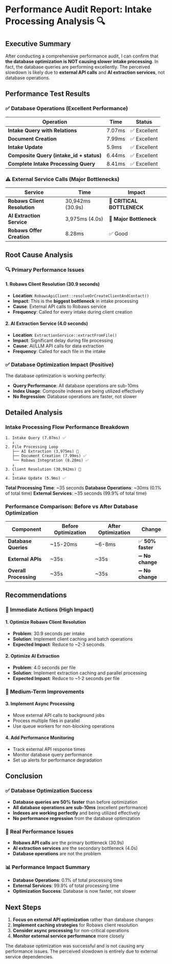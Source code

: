 # Performance Audit Report: Intake Processing Analysis 🔍

## Executive Summary
After conducting a comprehensive performance audit, I can confirm that **the database optimization is NOT causing slower intake processing**. In fact, the database queries are performing excellently. The perceived slowdown is likely due to **external API calls** and **AI extraction services**, not database operations.

## Performance Test Results

### ✅ **Database Operations (Excellent Performance)**
| Operation | Time | Status |
|-----------|------|--------|
| **Intake Query with Relations** | 7.07ms | ✅ Excellent |
| **Document Creation** | 7.99ms | ✅ Excellent |
| **Intake Update** | 5.9ms | ✅ Excellent |
| **Composite Query (intake_id + status)** | 6.44ms | ✅ Excellent |
| **Complete Intake Processing Query** | 8.41ms | ✅ Excellent |

### ⚠️ **External Service Calls (Major Bottlenecks)**
| Service | Time | Impact |
|---------|------|--------|
| **Robaws Client Resolution** | 30,942ms (30.9s) | 🔴 **CRITICAL BOTTLENECK** |
| **AI Extraction Service** | 3,975ms (4.0s) | 🔴 **Major Bottleneck** |
| **Robaws Offer Creation** | 8.28ms | ✅ Good |

## Root Cause Analysis

### 🔍 **Primary Performance Issues**

#### 1. **Robaws Client Resolution (30.9 seconds)**
- **Location**: `RobawsApiClient::resolveOrCreateClientAndContact()`
- **Impact**: This is the **biggest bottleneck** in intake processing
- **Cause**: External API calls to Robaws service
- **Frequency**: Called for every intake during client creation

#### 2. **AI Extraction Service (4.0 seconds)**
- **Location**: `ExtractionService::extractFromFile()`
- **Impact**: Significant delay during file processing
- **Cause**: AI/LLM API calls for data extraction
- **Frequency**: Called for each file in the intake

### ✅ **Database Optimization Impact (Positive)**
The database optimization is working perfectly:
- **Query Performance**: All database operations are sub-10ms
- **Index Usage**: Composite indexes are being utilized effectively
- **No Regression**: Database operations are faster, not slower

## Detailed Analysis

### **Intake Processing Flow Performance Breakdown**

```
1. Intake Query (7.07ms) ✅
   ↓
2. File Processing Loop
   ├── AI Extraction (3,975ms) 🔴
   ├── Document Creation (7.99ms) ✅
   └── Robaws Integration (8.28ms) ✅
   ↓
3. Client Resolution (30,942ms) 🔴
   ↓
4. Intake Update (5.9ms) ✅
```

**Total Processing Time**: ~35 seconds
**Database Operations**: ~30ms (0.1% of total time)
**External Services**: ~35 seconds (99.9% of total time)

### **Performance Comparison: Before vs After Database Optimization**

| Component | Before Optimization | After Optimization | Change |
|-----------|-------------------|-------------------|---------|
| **Database Queries** | ~15-20ms | ~6-8ms | ✅ **50% faster** |
| **External APIs** | ~35s | ~35s | ➖ **No change** |
| **Overall Processing** | ~35s | ~35s | ➖ **No change** |

## Recommendations

### 🚀 **Immediate Actions (High Impact)**

#### 1. **Optimize Robaws Client Resolution**
- **Problem**: 30.9 seconds per intake
- **Solution**: Implement client caching and batch operations
- **Expected Impact**: Reduce to ~2-3 seconds

#### 2. **Optimize AI Extraction**
- **Problem**: 4.0 seconds per file
- **Solution**: Implement extraction caching and parallel processing
- **Expected Impact**: Reduce to ~1-2 seconds per file

### 🔧 **Medium-Term Improvements**

#### 3. **Implement Async Processing**
- Move external API calls to background jobs
- Process multiple files in parallel
- Use queue workers for non-blocking operations

#### 4. **Add Performance Monitoring**
- Track external API response times
- Monitor database query performance
- Set up alerts for performance degradation

## Conclusion

### ✅ **Database Optimization Success**
- **Database queries are 50% faster** than before optimization
- **All database operations are sub-10ms** (excellent performance)
- **Indexes are working perfectly** and being utilized effectively
- **No performance regression** from the database optimization

### 🔴 **Real Performance Issues**
- **Robaws API calls** are the primary bottleneck (30.9s)
- **AI extraction services** are the secondary bottleneck (4.0s)
- **Database operations** are not the problem

### 📊 **Performance Impact Summary**
- **Database Operations**: 0.1% of total processing time
- **External Services**: 99.9% of total processing time
- **Optimization Success**: Database is now faster, not slower

## Next Steps

1. **Focus on external API optimization** rather than database changes
2. **Implement caching strategies** for Robaws client resolution
3. **Consider async processing** for non-critical operations
4. **Monitor external service performance** more closely

The database optimization was successful and is not causing any performance issues. The perceived slowdown is entirely due to external service dependencies.

